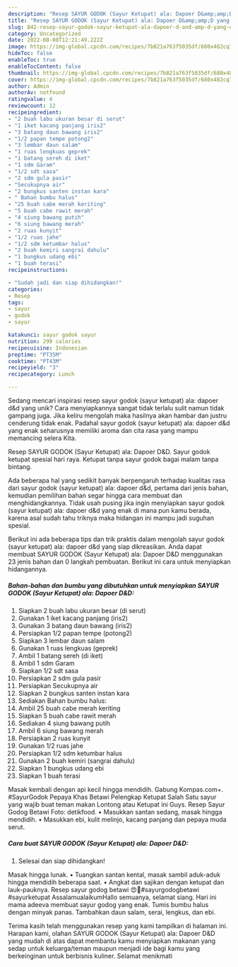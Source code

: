 ```yaml
---
description: "Resep SAYUR GODOK (Sayur Ketupat) ala: Dapoer D&amp;amp;D yang Enak"
title: "Resep SAYUR GODOK (Sayur Ketupat) ala: Dapoer D&amp;amp;D yang Enak"
slug: 842-resep-sayur-godok-sayur-ketupat-ala-dapoer-d-and-amp-d-yang-enak
category: Uncategorized
date: 2022-08-08T12:21:49.222Z
image: https://img-global.cpcdn.com/recipes/7b821a763f5035df/680x482cq70/sayur-godok-sayur-ketupat-ala-dapoer-dd-foto-resep-utama.jpg
hideToc: false
enableToc: true
enableTocContent: false
thumbnail: https://img-global.cpcdn.com/recipes/7b821a763f5035df/680x482cq70/sayur-godok-sayur-ketupat-ala-dapoer-dd-foto-resep-utama.jpg
cover: https://img-global.cpcdn.com/recipes/7b821a763f5035df/680x482cq70/sayur-godok-sayur-ketupat-ala-dapoer-dd-foto-resep-utama.jpg
author: Admin
authorAv: notfound
ratingvalue: 4
reviewcount: 12
recipeingredient:
- "2 buah labu ukuran besar di serut"
- "1 iket kacang panjang iris2"
- "3 batang daun bawang iris2"
- "1/2 papan tempe potong2"
- "3 lembar daun salam"
- "1 ruas lengkuas geprek"
- "1 batang sereh di iket"
- "1 sdm Garam"
- "1/2 sdt sasa"
- "2 sdm gula pasir"
- "Secukupnya air"
- "2 bungkus santen instan kara"
- " Bahan bumbu halus"
- "25 buah cabe merah keriting"
- "5 buah cabe rawit merah"
- "4 siung bawang putih"
- "6 siung bawang merah"
- "2 ruas kunyit"
- "1/2 ruas jahe"
- "1/2 sdm ketumbar halus"
- "2 buah kemiri sangrai dahulu"
- "1 bungkus udang ebi"
- "1 buah terasi"
recipeinstructions:

- "Sudah jadi dan siap dihidangkan!"
categories:
- Resep
tags:
- sayur
- godok
- sayur

katakunci: sayur godok sayur 
nutrition: 299 calories
recipecuisine: Indonesian
preptime: "PT35M"
cooktime: "PT43M"
recipeyield: "3"
recipecategory: Lunch

---
```





Sedang mencari inspirasi resep sayur godok (sayur ketupat) ala: dapoer d&amp;d yang unik? Cara menyiapkannya sangat tidak terlalu sulit namun tidak gampang juga. Jika keliru mengolah maka hasilnya akan hambar dan justru cenderung tidak enak. Padahal sayur godok (sayur ketupat) ala: dapoer d&amp;d yang enak seharusnya memiliki aroma dan cita rasa yang mampu memancing selera Kita.





Resep SAYUR GODOK (Sayur Ketupat) ala: Dapoer D&amp;D. Sayur godok ketupat spesial hari raya. Ketupat tanpa sayur godok bagai malam tanpa bintang.

Ada beberapa hal yang sedikit banyak berpengaruh terhadap kualitas rasa dari sayur godok (sayur ketupat) ala: dapoer d&amp;d, pertama dari jenis bahan, kemudian pemilihan bahan segar hingga cara membuat dan menghidangkannya. Tidak usah pusing jika ingin menyiapkan sayur godok (sayur ketupat) ala: dapoer d&amp;d yang enak di mana pun kamu berada, karena asal sudah tahu triknya maka hidangan ini mampu jadi suguhan spesial.






Berikut ini ada beberapa tips dan trik praktis dalam mengolah sayur godok (sayur ketupat) ala: dapoer d&amp;d yang siap dikreasikan. Anda dapat membuat SAYUR GODOK (Sayur Ketupat) ala: Dapoer D&amp;D menggunakan 23 jenis bahan dan 0 langkah pembuatan. Berikut ini cara untuk menyiapkan hidangannya.

<!--inarticleads1-->

##### Bahan-bahan dan bumbu yang dibutuhkan untuk menyiapkan SAYUR GODOK (Sayur Ketupat) ala: Dapoer D&amp;D:

1. Siapkan 2 buah labu ukuran besar (di serut)
1. Gunakan 1 iket kacang panjang (iris2)
1. Gunakan 3 batang daun bawang (iris2)
1. Persiapkan 1/2 papan tempe (potong2)
1. Siapkan 3 lembar daun salam
1. Gunakan 1 ruas lengkuas (geprek)
1. Ambil 1 batang sereh (di iket)
1. Ambil 1 sdm Garam
1. Siapkan 1/2 sdt sasa
1. Persiapkan 2 sdm gula pasir
1. Persiapkan Secukupnya air
1. Siapkan 2 bungkus santen instan kara
1. Sediakan  Bahan bumbu halus:
1. Ambil 25 buah cabe merah keriting
1. Siapkan 5 buah cabe rawit merah
1. Sediakan 4 siung bawang putih
1. Ambil 6 siung bawang merah
1. Persiapkan 2 ruas kunyit
1. Gunakan 1/2 ruas jahe
1. Persiapkan 1/2 sdm ketumbar halus
1. Gunakan 2 buah kemiri (sangrai dahulu)
1. Siapkan 1 bungkus udang ebi
1. Siapkan 1 buah terasi


Masak kembali dengan api kecil hingga mendidih. Gabung Kompas.com+. #SayurGodok Pepaya Khas Betawi Pelengkap Ketupat Salah Satu sayur yang wajib buat teman makan Lontong atau Ketupat ini Guys. Resep Sayur Godog Betawi Foto: detikfood. • Masukkan santan sedang, masak hingga mendidih. • Masukkan ebi, kulit melinjo, kacang panjang dan pepaya muda serut. 

<!--inarticleads2-->

##### Cara buat SAYUR GODOK (Sayur Ketupat) ala: Dapoer D&amp;D:


1. Selesai dan siap dihidangkan!

Masak hingga lunak. • Tuangkan santan kental, masak sambil aduk-aduk hingga mendidih beberapa saat. • Angkat dan sajikan dengan ketupat dan lauk-pauknya. Resep sayur godog betawi 😍🤩#sayurgodogbetawi #sayurketupat AssalamualaikumHallo semuanya, selamat siang. Hari ini mama adeeva membuat sayur godog yang enak. Tumis bumbu halus dengan minyak panas. Tambahkan daun salam, serai, lengkus, dan ebi. 

Terima kasih telah menggunakan resep yang kami tampilkan di halaman ini. Harapan kami, olahan SAYUR GODOK (Sayur Ketupat) ala: Dapoer D&amp;D yang mudah di atas dapat membantu kamu menyiapkan makanan yang sedap untuk keluarga/teman maupun menjadi ide bagi kamu yang berkeinginan untuk berbisnis kuliner. Selamat menikmati
